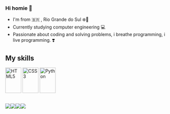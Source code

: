 ### Hi homie 👋

- I'm from 🇧🇷 , Rio Grande do Sul ❄️🥶 
- Currently studying computer engineering 💻
- Passionate about coding and solving problems, i breathe programming, i live programming. ❣️



## My skills
<img src='https://cdn.jsdelivr.net/gh/devicons/devicon/icons/html5/html5-original-wordmark.svg' alt='HTML5' width='50' height= '80' style='max-width:100%;'
style='max-width:100%;'>
</img>
<img src='https://cdn.jsdelivr.net/gh/devicons/devicon/icons/css3/css3-original-wordmark.svg' alt='CSS3' width='50' height= '80' style='max-width:100%;'
style='max-width:100%;'>
</img>
<img src='https://cdn.jsdelivr.net/gh/devicons/devicon/icons/python/python-original.svg' alt='Python' width='50' height= '80' style='max-width:100%;'
style='max-width:100%;'>
</img>

##

<div>
  <a href='https://www.linkedin.com/in/angelo-menti-663040210/' alt='linkedin' target='_blank'><img src='https://img.shields.io/badge/LinkedIn-0077B5?style=for-the-badge&logo=linkedin&logoColor=white' target='_blank'></a><a
  <a href='https://www.instagram.com/ymaninho54/' alt='insta' target='_blank'><img src='https://img.shields.io/badge/Instagram-E4405F?style=for-the-badge&logo=instagram&logoColor=white' target='_blank'></a><a
  <a href='https://twitter.com/ymaninho54' alt='twitter'
' target='_blank'><img src='https://img.shields.io/badge/Twitter-1DA1F2?style=for-the-badge&logo=twitter&logoColor=white' target='_blank'></a><a
  <a href='https://www.linkedin.com/in/angelo-menti-663040210/' alt='linkedin' target='_blank'><img src='https://img.shields.io/badge/Gmail-D14836?style=for-the-badge&logo=gmail&logoColor=white' target='_blank'></a><a
<div>
